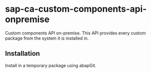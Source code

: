 # sap-ca-custom-components-api-onpremise

Custom components API on-premise. This API provides every custom package from the system it is installed in.

## Installation 

Install in a temporary package using abapGit. 
